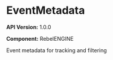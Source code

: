 # EventMetadata

**API Version:** 1.0.0

**Component:** RebelENGINE

Event metadata for tracking and filtering

